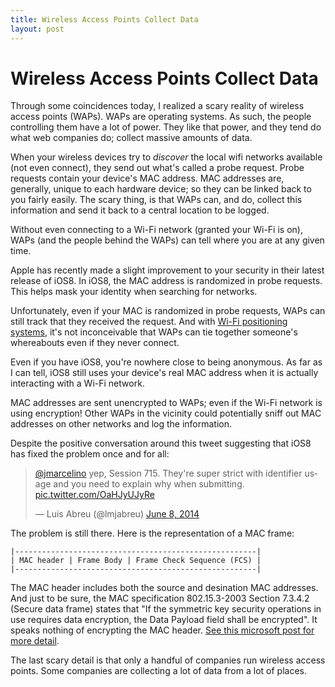 ```yaml
---
title: Wireless Access Points Collect Data
layout: post
---
```

Wireless Access Points Collect Data
===================================
Through some coincidences today, I realized a scary reality of wireless access
points (WAPs). WAPs are operating systems. As such, the people controlling them
have a lot of power. They like that power, and they tend do what web companies
do; collect massive amounts of data.

When your wireless devices try to *discover* the local wifi networks available
(not even connect), they send out what's called a probe request. Probe requests
contain your device's MAC address. MAC addresses are, generally, unique to each
hardware device; so they can be linked back to you fairly easily. The scary
thing, is that WAPs can, and do, collect this information and send it back to
a central location to be logged.

Without even connecting to a Wi-Fi network (granted your Wi-Fi is on), WAPs (and
the people behind the WAPs) can tell where you are at any given time.

Apple has recently made a slight improvement to your security in their latest
release of iOS8. In iOS8, the MAC address is randomized in probe requests. This
helps mask your identity when searching for networks.

Unfortunately, even if your MAC is randomized in probe requests, WAPs can still
track that they received the request. And with [Wi-Fi positioning
systems](http://en.wikipedia.org/wiki/Wi-Fi_positioning_system), it's not
inconceivable that WAPs can tie together someone's whereabouts even if they
never connect.

Even if you have iOS8, you're nowhere close to being anonymous. As far as I can
tell, iOS8 still uses your device's real MAC address when it is actually
interacting with a Wi-Fi network.

MAC addresses are sent unencrypted to WAPs; even if the Wi-Fi network is using
encryption! Other WAPs in the vicinity could potentially sniff out MAC
addresses on other networks and log the information.

Despite the positive conversation around this tweet suggesting that iOS8 has
fixed the problem once and for all:

<blockquote class="twitter-tweet" lang="en"><p><a href="https://twitter.com/jmarcelino">@jmarcelino</a> yep, Session 715. They&#39;re super strict with identifier usage and you need to explain why when submitting. <a href="http://t.co/OaHJyUJyRe">pic.twitter.com/OaHJyUJyRe</a></p>&mdash; Luis Abreu (@lmjabreu) <a href="https://twitter.com/lmjabreu/status/475594066907111424">June 8, 2014</a></blockquote>
<script async src="//platform.twitter.com/widgets.js" charset="utf-8"></script>

The problem is still there. Here is the representation of a MAC frame:

    |------------------------------------------------------|
    | MAC header | Frame Body | Frame Check Sequence (FCS) |
    |------------------------------------------------------|

The MAC header includes both the source and desination MAC addresses. And just
to be sure, the MAC specification 802.15.3-2003 Section 7.3.4.2 (Secure data
frame) states that "If the symmetric key security operations in use requires
data encryption, the Data Payload field shall be encrypted". It speaks nothing
of encrypting the MAC header. [See this microsoft post for more
detail](http://technet.microsoft.com/en-us/library/cc757419(v=ws.10).aspx).

The last scary detail is that only a handful of companies run wireless access
points. Some companies are collecting a lot of data from a lot of places.

